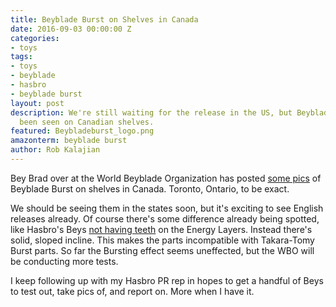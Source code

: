 ```yaml
---
title: Beyblade Burst on Shelves in Canada
date: 2016-09-03 00:00:00 Z
categories:
- toys
tags:
- toys
- beyblade
- hasbro
- beyblade burst
layout: post
description: We're still waiting for the release in the US, but Beyblade Burst has
  been seen on Canadian shelves.
featured: Beybladeburst_logo.png
amazonterm: beyblade burst
author: Rob Kalajian
---
```


Bey Brad over at the World Beyblade Organization has posted [some pics](https://worldbeyblade.org/Thread-Hasbro-s-Beyblade-Burst-OUT-in-Canada-First-Photos-LOTS-of-images) of Beyblade Burst on shelves in Canada. Toronto, Ontario, to be exact.

We should be seeing them in the states soon, but it's exciting to see English releases already. Of course there's some difference already being spotted, like Hasbro's Beys [not having teeth](https://worldbeyblade.org/Thread-Hasbro-s-Beyblade-Burst-Energy-Layers-have-no-teeth-bursting-is-rare-UPDATED) on the Energy Layers. Instead there's solid, sloped incline. This makes the parts incompatible with Takara-Tomy Burst parts. So far the Bursting effect seems uneffected, but the WBO will be conducting more tests.

I keep following up with my Hasbro PR rep in hopes to get a handful of Beys to test out, take pics of, and report on. More when I have it.
